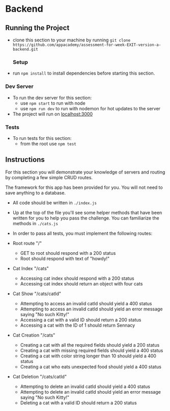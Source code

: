 # Backend
## Running the Project
- clone this section to your machine by running `git clone
  https://github.com/appacademy/assessment-for-week-EXIT-version-a-backend.git`
  ### Setup
- run `npm install` to install dependencies before starting this section.

### Dev Server
- To run the dev server for this section:
  - use `npm start` to run with node
  - use `npm run dev` to run with nodemon for hot updates to the server
- The project will run on [localhost:3000](http://localhost:3000/)

### Tests
- To run tests for this section:
  - from the root use `npm test`


## Instructions

For this section you will demonstrate your knowledge of servers and routing by
completing a few simple CRUD routes.

The framework for this app has been provided for you. You will not need to save
anything to a database.

- All code should be written in `./index.js`
- Up at the top of the file you'll see some helper methods that have been
  written for you to help you pass the challenge. You can familiarize the
  methods in `./cats.js`
- In order to pass all tests, you must implement the following routes:

- Root route "/"
  - GET to root should respond with a 200 status
  - Root should respond with text of "howdy!"
- Cat Index "/cats"
  - Accessing cat index should respond with a 200 status
  - Accessing cat index should return an object with four cats
- Cat Show "/cats/catId"
  - Attempting to access an invalid catId should yield a 400 status
  - Attempting to access an invalid catId should yield an error message saying
    "No such Kitty!"
  - Accessing a cat with a valid ID should return a 200 status
  - Accessing a cat with the ID of 1 should return Sennacy
- Cat Creation "/cats"
  - Creating a cat with all the required fields should yield a 200 status
  - Creating a cat with missing required fields should yield a 400 status
  - Creating a cat with color string longer than 10 should yield a 400 status
  - Creating a cat who eats unexpected food should yield a 400 status
- Cat Deletion "/cats/catId"
  - Attempting to delete an invalid catId should yield a 400 status
  - Attempting to delete an invalid catId should yield an error message saying
    "No such Kitty!"
  - Deleting a cat with a valid ID should return a 200 status